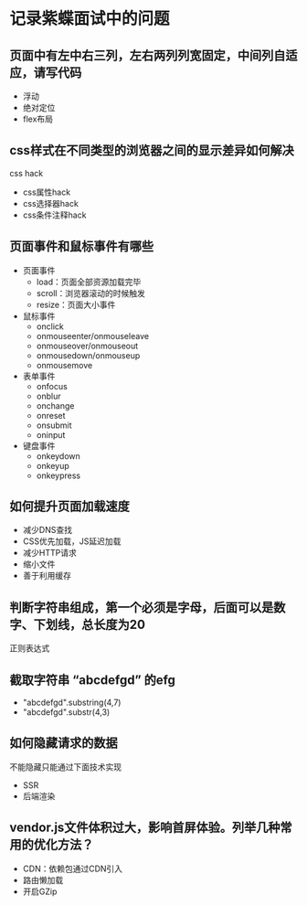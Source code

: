 # 记录紫蝶面试中的问题

## 页面中有左中右三列，左右两列列宽固定，中间列自适应，请写代码
+ 浮动
+ 绝对定位
+ flex布局

## css样式在不同类型的浏览器之间的显示差异如何解决
css hack
+ css属性hack
+ css选择器hack
+ css条件注释hack

## 页面事件和鼠标事件有哪些
+ 页面事件
    + load：页面全部资源加载完毕
    + scroll：浏览器滚动的时候触发
    + resize：页面大小事件
+ 鼠标事件
    + onclick
    + onmouseenter/onmouseleave
    + onmouseover/onmouseout
    + onmousedown/onmouseup
    + onmousemove
+ 表单事件
    + onfocus
    + onblur
    + onchange
    + onreset
    + onsubmit
    + oninput
+ 键盘事件
    + onkeydown
    + onkeyup
    + onkeypress

## 如何提升页面加载速度
+ 减少DNS查找
+ CSS优先加载，JS延迟加载
+ 减少HTTP请求
+ 缩小文件
+ 善于利用缓存

## 判断字符串组成，第一个必须是字母，后面可以是数字、下划线，总长度为20
正则表达式

##  截取字符串 “abcdefgd” 的efg
+ "abcdefgd".substring(4,7)
+ "abcdefgd".substr(4,3)

## 如何隐藏请求的数据
不能隐藏只能通过下面技术实现
+ SSR
+ 后端渲染

## vendor.js文件体积过大，影响首屏体验。列举几种常用的优化方法？
+ CDN：依赖包通过CDN引入
+ 路由懒加载
+ 开启GZip
